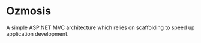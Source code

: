 Ozmosis
=======

A simple ASP.NET MVC architecture which relies on scaffolding to speed up application development.


